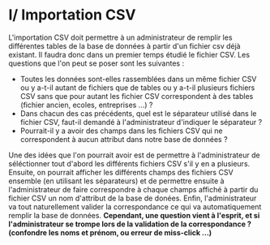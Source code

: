 I/ Importation CSV
==================

L'importation CSV doit permettre à un administrateur de remplir les différentes tables de la base de données à partir d'un fichier csv déjà existant. Il faudra donc dans un premier temps étudié le fichier CSV. Les questions que l'on peut se poser sont les suivantes : 

* Toutes les données sont-elles rassemblées dans un même fichier CSV ou y a-t-il autant de fichiers que de tables ou y a-t-il plusieurs fichiers CSV sans que pour autant les fichier CSV correspondent à des tables (fichier ancien, ecoles, entreprises ...) ?
* Dans chacun des cas précédents, quel est le séparateur utilisé dans le fichier CSV, faut-il demandé à l'administrateur d'indiquer le séparateur ?
* Pourrait-il y a avoir des champs dans les fichiers CSV qui ne correspondent à aucun attribut dans notre base de données ?


Une des idées que l'on pourrait avoir est de permettre à l'administrateur de séléctionner tout d'abord les différents fichiers CSV s'il y en a plusieurs. Ensuite, on pourrait afficher les différents champs des fichiers CSV ensemble (en utilisant les séparateurs) et de permettre ensuite à l'administrateur de faire correspondre à chaque champs affiché à partir du fichier CSV un nom d'attribut de la base de donées. Enfin, l'administrateur va tout naturellement valider la correspondance ce qui va automatiquement remplir la base de données. **Cependant, une question vient à l'esprit, et si l'administrateur se trompe lors de la validation de la correspondance ? (confondre les noms et prénom, ou erreur de miss-click ...)**
